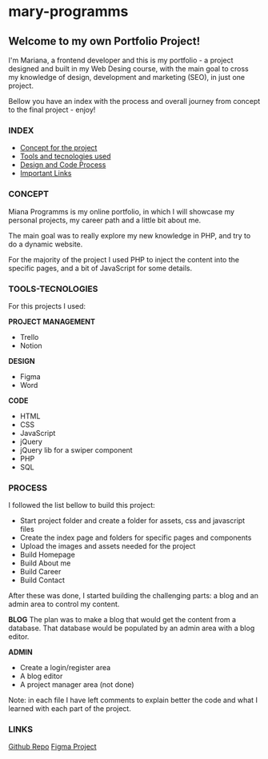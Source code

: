 # mary-programms
## Welcome to my own Portfolio Project!
I'm Mariana, a frontend developer and this is my portfolio - a project designed and built in my Web Desing course, with the main goal to cross my knowledge of design, development and marketing (SEO), in just one project.

Bellow you have an index with the process and overall journey from concept to the final project - enjoy!

### INDEX
- [Concept for the project](https://github.com/mariana-c-ramos/mary-programms/tree/main#concept)
- [Tools and tecnologies used](https://github.com/mariana-c-ramos/mary-programms/tree/main#tool-tecnologies)
- [Design and Code Process](https://github.com/mariana-c-ramos/mary-programms/tree/main#process)
- [Important Links](https://github.com/mariana-c-ramos/mary-programms/tree/main#links)


### CONCEPT
Miana Programms is my online portfolio, in which I will showcase my personal projects, my career path and a little bit about me.

The main goal was to really explore my new knowledge in PHP, and try to do a dynamic website.

For the majority of the project I used PHP to inject the content into the specific pages, and a bit of JavaScript for some details.
### TOOLS-TECNOLOGIES
For this projects I used:

**PROJECT MANAGEMENT**
- Trello
- Notion

**DESIGN**
- Figma
- Word

**CODE**
- HTML
- CSS
- JavaScript
- jQuery
- jQuery lib for a swiper component
- PHP
- SQL
### PROCESS
I followed the list bellow to build this project:
- Start project folder and create a folder for assets, css and javascript files
- Create the index page and folders for specific pages and components
- Upload the images and assets needed for the project
- Build Homepage
- Build About me
- Build Career
- Build Contact

After these was done, I started building the challenging parts: a blog and an admin area to control my content.

**BLOG**
The plan was to make a blog that would get the content from a database. That database would be populated by an admin area with a blog editor.

**ADMIN**
- Create a login/register area
- A blog editor
- A project manager area (not done)

Note: in each file I have left comments to explain better the code and what I learned with each part of the project.
### LINKS
[Github Repo](https://github.com/mariana-c-ramos/mary-programms)
[Figma Project](https://www.figma.com/file/JZd7qZcraE3ZGFEk5aSUkM/portfolio-project?type=design&node-id=403%3A437&mode=design&t=Fc2yvFjLN9vw32jP-1)